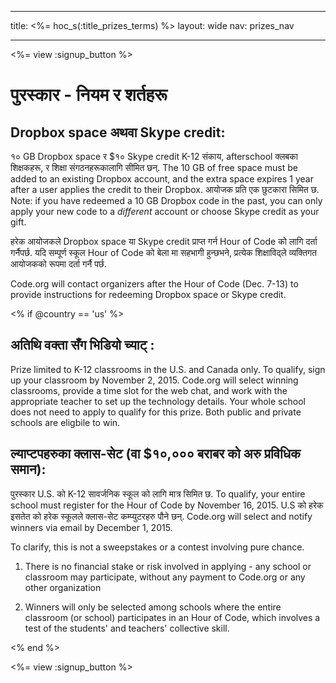 * * *

title: <%= hoc_s(:title_prizes_terms) %> layout: wide nav: prizes_nav

* * *

<%= view :signup_button %>

# पुरस्कार - नियम र शर्तहरू

## Dropbox space अथवा Skype credit:

१० GB Dropbox space र $१० Skype credit K-12 संकाय, afterschool क्लबका शिक्षकहरू, र शिक्षा संगठनहरूकालागि सीमित छन्. The 10 GB of free space must be added to an existing Dropbox account, and the extra space expires 1 year after a user applies the credit to their Dropbox. आयोजक प्रति एक छुटकारा सिमित छ. Note: if you have redeemed a 10 GB Dropbox code in the past, you can only apply your new code to a *different* account or choose Skype credit as your gift.

हरेक आयोजकले Dropbox space या Skype credit प्राप्त गर्न Hour of Code को लागि दर्ता गर्नैपर्छ. यदि सम्पूर्ण स्कूल Hour of Code को बेला मा सहभागी हुन्छभने, प्रत्येक शिक्षाविद्ले व्यक्तिगत आयोजकको रूपमा दर्ता गर्नै पर्छ.

Code.org will contact organizers after the Hour of Code (Dec. 7-13) to provide instructions for redeeming Dropbox space or Skype credit.

<% if @country == 'us' %>

## अतिथि वक्ता सँग भिडियो च्याट् :

Prize limited to K-12 classrooms in the U.S. and Canada only. To qualify, sign up your classroom by November 2, 2015. Code.org will select winning classrooms, provide a time slot for the web chat, and work with the appropriate teacher to set up the technology details. Your whole school does not need to apply to qualify for this prize. Both public and private schools are eligbile to win.

## ल्याप्टपहरुका क्लास-सेट (वा $१०,००० बराबर को अरु प्रविधिक समान):

पुरस्कार U.S. को K-12 सावर्जनिक स्कूल को लागि मात्र सिमित छ. To qualify, your entire school must register for the Hour of Code by November 16, 2015. U.S को हरेक इसतेत को हरेक स्कूलले क्लास-सेट कम्प्युटरहरु पौने छन्. Code.org will select and notify winners via email by December 1, 2015.

To clarify, this is not a sweepstakes or a contest involving pure chance.

1) There is no financial stake or risk involved in applying - any school or classroom may participate, without any payment to Code.org or any other organization

2) Winners will only be selected among schools where the entire classroom (or school) participates in an Hour of Code, which involves a test of the students' and teachers' collective skill.

<% end %>

<%= view :signup_button %>